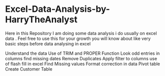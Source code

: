 # Excel-Data-Analysis-by-HarryTheAnalyst
Here in this Repository I am doing some data analysis i do usually on excel data . Feel free to use this for your growth 
you will know about like very basic steps before data analysing in excel 

Understand the data
Use of TRIM and PROPER Function
Look odd entries in columns 
find missing dates
Remove Duplicates
Apply filter to columns 
use of flash fill in excel 
Find Missing values
Format correction in data 
Pivot table
Create Customer Table 

